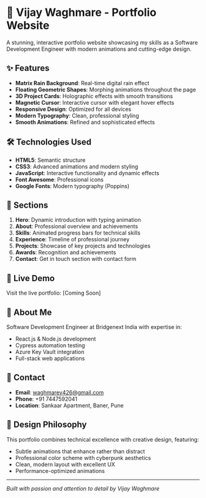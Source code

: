 # 🚀 Vijay Waghmare - Portfolio Website

A stunning, interactive portfolio website showcasing my skills as a Software Development Engineer with modern animations and cutting-edge design.

## ✨ Features

- **Matrix Rain Background**: Real-time digital rain effect
- **Floating Geometric Shapes**: Morphing animations throughout the page
- **3D Project Cards**: Holographic effects with smooth transitions
- **Magnetic Cursor**: Interactive cursor with elegant hover effects
- **Responsive Design**: Optimized for all devices
- **Modern Typography**: Clean, professional styling
- **Smooth Animations**: Refined and sophisticated effects

## 🛠️ Technologies Used

- **HTML5**: Semantic structure
- **CSS3**: Advanced animations and modern styling
- **JavaScript**: Interactive functionality and dynamic effects
- **Font Awesome**: Professional icons
- **Google Fonts**: Modern typography (Poppins)

## 🎯 Sections

1. **Hero**: Dynamic introduction with typing animation
2. **About**: Professional overview and achievements
3. **Skills**: Animated progress bars for technical skills
4. **Experience**: Timeline of professional journey
5. **Projects**: Showcase of key projects and technologies
6. **Awards**: Recognition and achievements
7. **Contact**: Get in touch section with contact form

## 🚀 Live Demo

Visit the live portfolio: [Coming Soon]

## 💼 About Me

Software Development Engineer at Bridgenext India with expertise in:
- React.js & Node.js development
- Cypress automation testing
- Azure Key Vault integration
- Full-stack web applications

## 📱 Contact

- **Email**: waghmarev426@gmail.com
- **Phone**: +91 7447592041
- **Location**: Sankaar Apartment, Baner, Pune

## 🎨 Design Philosophy

This portfolio combines technical excellence with creative design, featuring:
- Subtle animations that enhance rather than distract
- Professional color scheme with cyberpunk aesthetics
- Clean, modern layout with excellent UX
- Performance-optimized animations

---

*Built with passion and attention to detail by Vijay Waghmare*